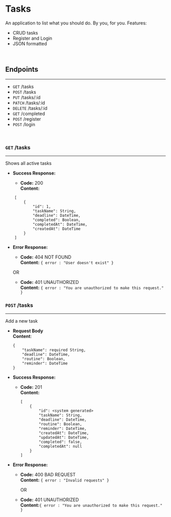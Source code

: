 # **Tasks**
  An application to list what you should do. By you, for you. Features:
  * CRUD tasks
  * Register and Login
  * JSON formatted 

&nbsp;
## **Endpoints**
---
  * `GET` /tasks
  * `POST` /tasks
  * `PUT` /tasks/:id
  * `PATCH` /tasks/:id
  * `DELETE` /tasks/:id
  * `GET` /completed
  * `POST` /register
  * `POST` /login

&nbsp;
### **`GET` /tasks**
---
  Shows all active tasks

* **Success Response:**

  * **Code:** 200 <br />
    **Content:**
```
    [
        {
            "id": 1,
            "taskName": String,
            "deadline": DateTime,
            "completed": Boolean,
            "completedAt": DateTime,
            "createdAt": DateTime
        }
    ]
```
 
* **Error Response:**

  * **Code:** 404 NOT FOUND <br />
    **Content:** `{ error : "User doesn't exist" }`

  OR

  * **Code:** 401 UNAUTHORIZED <br />
    **Content:** `{ error : "You are unauthorized to make this request." }`

### **`POST` /tasks**
---
 Add a new task

* **Request Body**
    <br/>
    **Content**:
    ```
    {
        "taskName": required String,
        "deadline": DateTime,
        "routine": Boolean,
        "reminder": DateTime
    }
    ```

* **Success Response:**

  * **Code:** 201 <br />
    **Content:**
    ```
    [
        {
            "id": <system generated>
            "taskName": String,
            "deadline": DateTime,
            "routine": Boolean,
            "reminder": DateTime,
            "createdAt": DateTime,
            "updatedAt": DateTime,
            "completed": false,
            "completedAt": null
        }
    ]
    ```
 
* **Error Response:**

  * **Code:** 400 BAD REQUEST <br />
    **Content:** `{ error : "Invalid requests" }`

      OR

  * **Code:** 401 UNAUTHORIZED <br />
    **Content:**`{ error : "You are unauthorized to make this request." }`